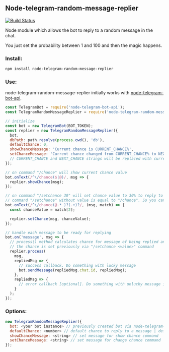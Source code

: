 ## Node-telegram-random-message-replier

[![Build Status](https://travis-ci.org/maratfakhreev/node-telegram-random-message-replier.svg?branch=master)](https://travis-ci.org/maratfakhreev/node-telegram-random-message-replier)

Node module which allows the bot to reply to a random message in the chat.

You just set the probability between 1 and 100 and then the magic happens.

### Install:

```bash
npm install node-telegram-random-message-replier
```

### Use:

node-telegram-random-message-replier initially works with [node-telegram-bot-api](https://github.com/yagop/node-telegram-bot-api).

```javascript
const TelegramBot = require('node-telegram-bot-api');
const TelegramRandomMessageReplier = require('node-telegram-random-message-replier');

// initialize
const bot = new TelegramBot(BOT_TOKEN);
const replier = new TelegramRandomMessageReplier({
  bot,
  dbPath: path.resolve(process.cwd(), 'db'),
  defaultChance: 0,
  showChanceMessage: 'Current chance is CURRENT_CHANCE%',
  setChanceMessage: 'Current chance changed from CURRENT_CHANCE% to NEXT_CHANCE%'
  // CURRENT_CHANCE and NEXT_CHANCE strings will be replaced with currentChance and nextChance values
});

// on command "/chance" will show current chance value
bot.onText(/^\/chance($|@)/, msg => {
  replier.showChance(msg);
});

// on command "/setchance 30" will set chance value to 30% to reply to the message
// command "/setchance" without value is equal to "/chance". So you can use only one command in your bot
bot.onText(/^\/chance(@.* )?(.+)?/, (msg, match) => {
  const chanceValue = match[2];

  replier.setChance(msg, chanceValue);
});

// handle each message to be ready for replying
bot.on('message', msg => {
  // process() method calculates chance for message of being replied and calls one of the callbacks
  // the chance is set previously via "/setchance <value>" command
  replier.process(
    msg,
    repliedMsg => {
      // success callback. Do something with lucky message
      bot.sendMessage(repliedMsg.chat.id, repliedMsg);
    },
    repliedMsg => {
      // error callback [optional]. Do something with unlucky message if you want
    }
  );
});
```

### Options:

```javascript
new TelegramRandomMessageReplier({
  bot: <your bot instance> // previously created bot via node-telegram-bot-api
  defaultChance: <number> // default chance to reply to a message | default: 0
  showChanceMessage: <string> // set message for show chance command
  setChanceMessage: <string> // set message for change chance command
});
```
